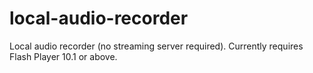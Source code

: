 local-audio-recorder
====================

Local audio recorder (no streaming server required).  Currently requires Flash Player 10.1 or above.
